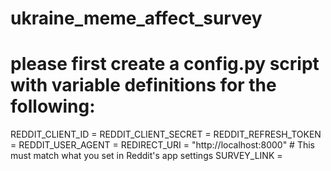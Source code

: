 # ukraine_meme_affect_survey

# please first create a config.py script with variable definitions for the following: 

REDDIT_CLIENT_ID = 
REDDIT_CLIENT_SECRET =
REDDIT_REFRESH_TOKEN = 
REDDIT_USER_AGENT = 
REDIRECT_URI = "http://localhost:8000"  # This must match what you set in Reddit's app settings
SURVEY_LINK = 
